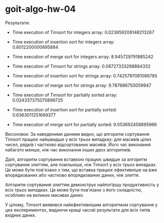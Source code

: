 # goit-algo-hw-04

Результати:
* Time execution of Timsort for integers array: 0.023859209148213267
* Time execution of insertion sort for integers array: 0.6012200000695884
* Time execution of merge sort for integers array: 8.945729791885242

* Time execution of Timsort for strings array: 0.08727333298884332
* Time execution of insertion sort for strings array: 0.7425797081086785
* Time execution of merge sort for strings array: 9.787686750059947

* Time execution of Timsort for partially sorted array: 0.024337375070899725
* Time execution of insertion sort for partially sorted: 0.6363011251669377
* Time execution of merge sort for partially sorted: 9.053692458895966

Висоновок:
За наведеними даними видно, що алгоритм сортування Timsort працює найшвидше у всіх трьох випадках: для масивів цілих чисел, рядків і частково відсортованих масивів. Його час виконання набагато менше, ніж час виконання інших двох алгоритмів.

Далі, алгоритм сортування вставкою працює швидше за алгоритм сортування злиттям, але повільніше, ніж Timsort у всіх трьох випадках. Це може бути пов'язано з тим, що вставка працює ефективніше на вже впорядкованих або частково впорядкованих даних, ніж злиття.

Алгоритм сортування злиттям демонструє найпогіршу продуктивність у всіх трьох випадках. Це може бути пов'язано з його складністю, особливо на великих масивах даних.

У цілому, Timsort виявився найефективнішим алгоритмом сортування у цих експериментах, видаючи кращі часові результати для всіх типів вхідних даних.
